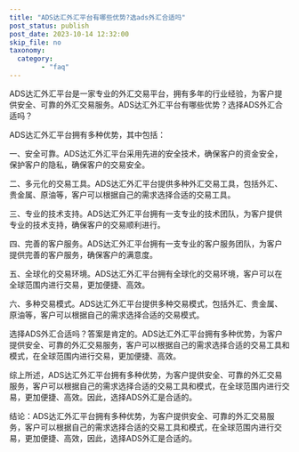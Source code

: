 ```yaml
---
title: "ADS达汇外汇平台有哪些优势?选ads外汇合适吗"
post_status: publish
post_date: 2023-10-14 12:32:00
skip_file: no
taxonomy:
  category:
        - "faq"
---
```


ADS达汇外汇平台是一家专业的外汇交易平台，拥有多年的行业经验，为客户提供安全、可靠的外汇交易服务。ADS达汇外汇平台有哪些优势？选择ADS外汇合适吗？

ADS达汇外汇平台拥有多种优势，其中包括：

一、安全可靠。ADS达汇外汇平台采用先进的安全技术，确保客户的资金安全，保护客户的隐私，确保客户的交易安全。

二、多元化的交易工具。ADS达汇外汇平台提供多种外汇交易工具，包括外汇、贵金属、原油等，客户可以根据自己的需求选择合适的交易工具。

三、专业的技术支持。ADS达汇外汇平台拥有一支专业的技术团队，为客户提供专业的技术支持，确保客户的交易顺利进行。

四、完善的客户服务。ADS达汇外汇平台拥有一支专业的客户服务团队，为客户提供完善的客户服务，确保客户的满意度。

五、全球化的交易环境。ADS达汇外汇平台拥有全球化的交易环境，客户可以在全球范围内进行交易，更加便捷、高效。

六、多种交易模式。ADS达汇外汇平台提供多种交易模式，包括外汇、贵金属、原油等，客户可以根据自己的需求选择合适的交易模式。

选择ADS外汇合适吗？答案是肯定的。ADS达汇外汇平台拥有多种优势，为客户提供安全、可靠的外汇交易服务，客户可以根据自己的需求选择合适的交易工具和模式，在全球范围内进行交易，更加便捷、高效。

综上所述，ADS达汇外汇平台拥有多种优势，为客户提供安全、可靠的外汇交易服务，客户可以根据自己的需求选择合适的交易工具和模式，在全球范围内进行交易，更加便捷、高效。因此，选择ADS外汇是合适的。

结论：ADS达汇外汇平台拥有多种优势，为客户提供安全、可靠的外汇交易服务，客户可以根据自己的需求选择合适的交易工具和模式，在全球范围内进行交易，更加便捷、高效，因此，选择ADS外汇是合适的。
